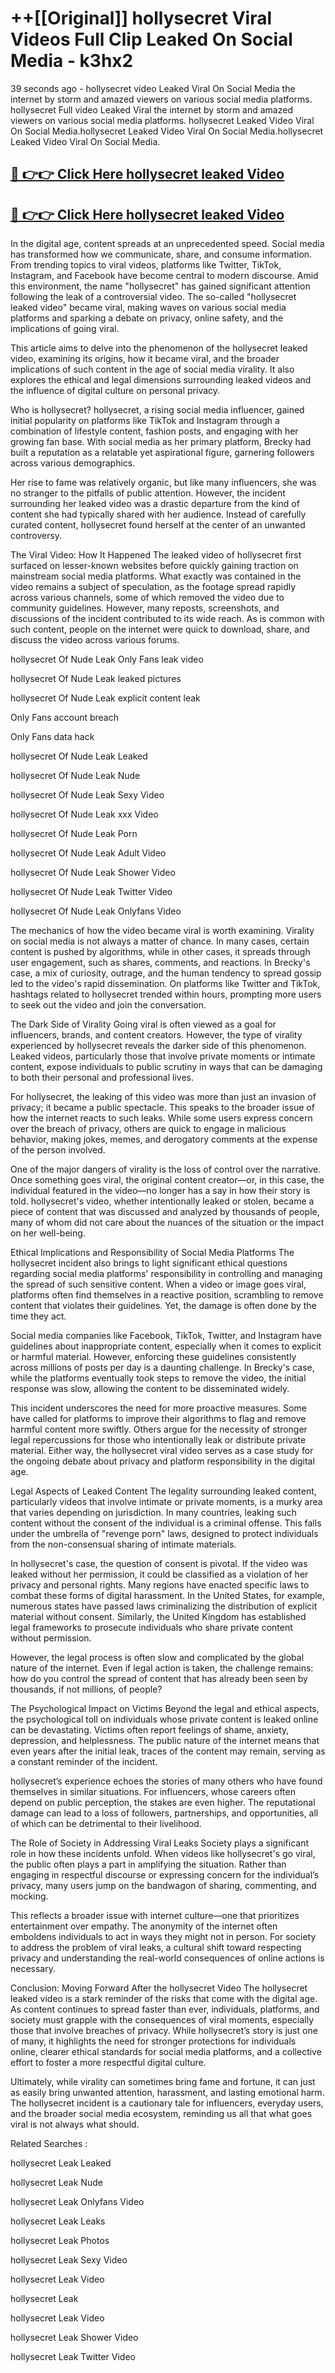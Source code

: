 # ++[[Original]] hollysecret Viral Videos Full Clip Leaked On Social Media - k3hx2<br>

39 seconds ago - hollysecret video Leaked Viral On Social Media the internet by storm and amazed viewers on various social media platforms.
hollysecret Full video Leaked Viral the internet by storm and amazed viewers on various social media platforms. hollysecret Leaked Video Viral On Social Media.hollysecret Leaked Video Viral On Social Media.hollysecret Leaked Video Viral On Social Media.<br>


## [🔴 👉👉 Click Here hollysecret leaked Video ](https://onlyclips.site?title=hollysecret&ref=git)

## [🔴 👉👉 Click Here hollysecret leaked Video ](https://onlyclips.site?title=hollysecret&ref=git)

In the digital age, content spreads at an unprecedented speed. Social media has transformed how we communicate, share, and consume information. From trending topics to viral videos, platforms like Twitter, TikTok, Instagram, and Facebook have become central to modern discourse. Amid this environment, the name "hollysecret" has gained significant attention following the leak of a controversial video. The so-called "hollysecret leaked video" became viral, making waves on various social media platforms and sparking a debate on privacy, online safety, and the implications of going viral.

This article aims to delve into the phenomenon of the hollysecret leaked video, examining its origins, how it became viral, and the broader implications of such content in the age of social media virality. It also explores the ethical and legal dimensions surrounding leaked videos and the influence of digital culture on personal privacy.

Who is hollysecret?
hollysecret, a rising social media influencer, gained initial popularity on platforms like TikTok and Instagram through a combination of lifestyle content, fashion posts, and engaging with her growing fan base. With social media as her primary platform, Brecky had built a reputation as a relatable yet aspirational figure, garnering followers across various demographics.

Her rise to fame was relatively organic, but like many influencers, she was no stranger to the pitfalls of public attention. However, the incident surrounding her leaked video was a drastic departure from the kind of content she had typically shared with her audience. Instead of carefully curated content, hollysecret found herself at the center of an unwanted controversy.

The Viral Video: How It Happened
The leaked video of hollysecret first surfaced on lesser-known websites before quickly gaining traction on mainstream social media platforms. What exactly was contained in the video remains a subject of speculation, as the footage spread rapidly across various channels, some of which removed the video due to community guidelines. However, many reposts, screenshots, and discussions of the incident contributed to its wide reach. As is common with such content, people on the internet were quick to download, share, and discuss the video across various forums.

hollysecret Of Nude Leak Only Fans leak video

hollysecret Of Nude Leak leaked pictures

hollysecret Of Nude Leak explicit content leak

Only Fans account breach

Only Fans data hack

hollysecret Of Nude Leak Leaked

hollysecret Of Nude Leak Nude

hollysecret Of Nude Leak Sexy Video

hollysecret Of Nude Leak xxx Video

hollysecret Of Nude Leak Porn

hollysecret Of Nude Leak Adult Video

hollysecret Of Nude Leak Shower Video

hollysecret Of Nude Leak Twitter Video

hollysecret Of Nude Leak Onlyfans Video

The mechanics of how the video became viral is worth examining. Virality on social media is not always a matter of chance. In many cases, certain content is pushed by algorithms, while in other cases, it spreads through user engagement, such as shares, comments, and reactions. In Brecky's case, a mix of curiosity, outrage, and the human tendency to spread gossip led to the video's rapid dissemination. On platforms like Twitter and TikTok, hashtags related to hollysecret trended within hours, prompting more users to seek out the video and join the conversation.

The Dark Side of Virality
Going viral is often viewed as a goal for influencers, brands, and content creators. However, the type of virality experienced by hollysecret reveals the darker side of this phenomenon. Leaked videos, particularly those that involve private moments or intimate content, expose individuals to public scrutiny in ways that can be damaging to both their personal and professional lives.

For hollysecret, the leaking of this video was more than just an invasion of privacy; it became a public spectacle. This speaks to the broader issue of how the internet reacts to such leaks. While some users express concern over the breach of privacy, others are quick to engage in malicious behavior, making jokes, memes, and derogatory comments at the expense of the person involved.

One of the major dangers of virality is the loss of control over the narrative. Once something goes viral, the original content creator—or, in this case, the individual featured in the video—no longer has a say in how their story is told. hollysecret's video, whether intentionally leaked or stolen, became a piece of content that was discussed and analyzed by thousands of people, many of whom did not care about the nuances of the situation or the impact on her well-being.

Ethical Implications and Responsibility of Social Media Platforms
The hollysecret incident also brings to light significant ethical questions regarding social media platforms' responsibility in controlling and managing the spread of such sensitive content. When a video or image goes viral, platforms often find themselves in a reactive position, scrambling to remove content that violates their guidelines. Yet, the damage is often done by the time they act.

Social media companies like Facebook, TikTok, Twitter, and Instagram have guidelines about inappropriate content, especially when it comes to explicit or harmful material. However, enforcing these guidelines consistently across millions of posts per day is a daunting challenge. In Brecky's case, while the platforms eventually took steps to remove the video, the initial response was slow, allowing the content to be disseminated widely.

This incident underscores the need for more proactive measures. Some have called for platforms to improve their algorithms to flag and remove harmful content more swiftly. Others argue for the necessity of stronger legal repercussions for those who intentionally leak or distribute private material. Either way, the hollysecret viral video serves as a case study for the ongoing debate about privacy and platform responsibility in the digital age.

Legal Aspects of Leaked Content
The legality surrounding leaked content, particularly videos that involve intimate or private moments, is a murky area that varies depending on jurisdiction. In many countries, leaking such content without the consent of the individual is a criminal offense. This falls under the umbrella of "revenge porn" laws, designed to protect individuals from the non-consensual sharing of intimate materials.

In hollysecret's case, the question of consent is pivotal. If the video was leaked without her permission, it could be classified as a violation of her privacy and personal rights. Many regions have enacted specific laws to combat these forms of digital harassment. In the United States, for example, numerous states have passed laws criminalizing the distribution of explicit material without consent. Similarly, the United Kingdom has established legal frameworks to prosecute individuals who share private content without permission.

However, the legal process is often slow and complicated by the global nature of the internet. Even if legal action is taken, the challenge remains: how do you control the spread of content that has already been seen by thousands, if not millions, of people?

The Psychological Impact on Victims
Beyond the legal and ethical aspects, the psychological toll on individuals whose private content is leaked online can be devastating. Victims often report feelings of shame, anxiety, depression, and helplessness. The public nature of the internet means that even years after the initial leak, traces of the content may remain, serving as a constant reminder of the incident.

hollysecret’s experience echoes the stories of many others who have found themselves in similar situations. For influencers, whose careers often depend on public perception, the stakes are even higher. The reputational damage can lead to a loss of followers, partnerships, and opportunities, all of which can be detrimental to their livelihood.

The Role of Society in Addressing Viral Leaks
Society plays a significant role in how these incidents unfold. When videos like hollysecret's go viral, the public often plays a part in amplifying the situation. Rather than engaging in respectful discourse or expressing concern for the individual’s privacy, many users jump on the bandwagon of sharing, commenting, and mocking.

This reflects a broader issue with internet culture—one that prioritizes entertainment over empathy. The anonymity of the internet often emboldens individuals to act in ways they might not in person. For society to address the problem of viral leaks, a cultural shift toward respecting privacy and understanding the real-world consequences of online actions is necessary.

Conclusion: Moving Forward After the hollysecret Video
The hollysecret leaked video is a stark reminder of the risks that come with the digital age. As content continues to spread faster than ever, individuals, platforms, and society must grapple with the consequences of viral moments, especially those that involve breaches of privacy. While hollysecret’s story is just one of many, it highlights the need for stronger protections for individuals online, clearer ethical standards for social media platforms, and a collective effort to foster a more respectful digital culture.

Ultimately, while virality can sometimes bring fame and fortune, it can just as easily bring unwanted attention, harassment, and lasting emotional harm. The hollysecret incident is a cautionary tale for influencers, everyday users, and the broader social media ecosystem, reminding us all that what goes viral is not always what should.

Related Searches :

hollysecret Leak Leaked

hollysecret Leak Nude

hollysecret Leak Onlyfans Video

hollysecret Leak Leaks

hollysecret Leak Photos

hollysecret Leak Sexy Video

hollysecret Leak Video

hollysecret Leak

hollysecret Leak Video

hollysecret Leak Shower Video

hollysecret Leak Twitter Video

